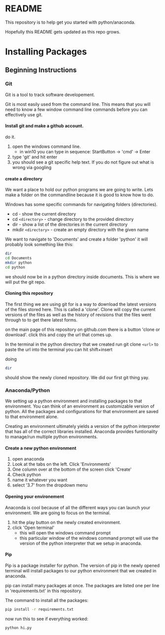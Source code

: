 # README

This repository is to help get you started with python/anaconda.

Hopefully this README gets updated as this repo grows.

# Installing Packages


## Beginning Instructions

### Git

Git is a tool to track software developement.

Git is most easily used from the command line. This means that
you will need to know a few window command line commands before
you can effectively use git. 

#### Install git and make a github account.

do it.

1. open the windows command line. 
	* in win10 you can type in sequence: StartButton -> 'cmd' -> Enter
2. type 'git' and hit enter
3. you should see a git specific help text. If you do not figure out
what is wrong via googling

#### create a directory

We want a place to hold our python programs we are going to write.
Lets make a folder on the commandline because it is good to know how
to do.

Windows has some specific commands for navigating folders (directories).

* cd - show the current directory
* cd `<directory>` - change directory to the provided directory
* dir - show a list of the directories in the current directory
* mkdir `<directory>` - create an empty directory with the given name

We want to navigate to 'Documents' and create a folder 'python' it
will probably look something like this:
```bash
dir 
cd Documents
mkdir python
cd python
```
 
we should now be in a python directory inside documents. This is
where we will put the git repo.

#### Cloning this repository

The first thing we are using git for is a way to download the
latest versions of the files stored here. This is called a 
'clone'. Clone will copy the current versions of the files as
well as the history of revisions that the files went through to
to get there latest forms.

on the main page of this repository on github.com there is a button
'clone or download'. click this and copy the url that comes up.

In the terminal in the python directory that we created run
git clone `<url>`
to paste the url into the terminal you can hit shift+insert

doing 
```bash
dir
```
should show the newly cloned repository. We did our first git thing
yay.


### Anaconda/Python

We setting up a python environment and installing packages to that 
environment. You can think of an environment as customizable 
version of python. All the packages and configurations for that
environment are saved to that environment alone.

Creating an environment ultimately yields a version of the python
interpreter that has all of the correct libraries installed.
Anaconda provides funtionality to manage/run multiple python 
environments.


#### Create a new python environment

1. open anaconda
2. Look at the tabs on the left. Click 'Environments'
3. One column over at the bottom of the screen click 'Create'
4. Check python
5. name it whatever you want
6. select '3.7' from the dropdown menu

#### Opening your environement

Anaconda is cool because of all the different ways you can
launch your environment. We are going to focus on the terminal.

1. hit the play button on the newly created environment.
2. click 'Open terminal'
	* this will open the windows command prompt
	* this particular window of the windows command prompt will 
	use the version of the python interpreter that we setup 
	in anaconda.

#### Pip

Pip is a package installer for python. The version of pip in the 
newly opened terminal will install packages to our python 
environment that we created in anaconda.

pip can install many packages at once. The packages are listed one
per line in 'requirements.txt' in this repository. 

The command to install all the packages:
```bash
pip install -r requirements.txt
```

now run this to see if everything worked:
```bash
python hi.py
```